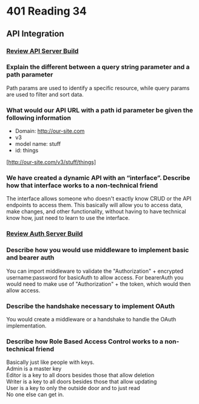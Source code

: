 # 401 Reading 34

## API Integration

### [Review API Server Build](https://codefellows.github.io/code-401-javascript-guide/curriculum/apps-and-libraries/api-server/)

### Explain the different between a query string parameter and a path parameter

Path params are used to identify a specific resource, while query params are used to filter and sort data.

### What would our API URL with a path id parameter be given the following information

- Domain: http://our-site.com
- v3
- model name: stuff
- id: things

[http://our-site.com/v3/stuff/things]

### We have created a dynamic API with an “interface”. Describe how that interface works to a non-technical friend

The interface allows someone who doesn't exactly know CRUD or the API endpoints to access them. This basically will allow you to access data, make changes, and other functionality, without having to have technical know how, just need to learn to use the interface.

### [Review Auth Server Build](https://codefellows.github.io/code-401-javascript-guide/curriculum/apps-and-libraries/auth-server/)

### Describe how you would use middleware to implement basic and bearer auth

You can import middleware to validate the "Authorization" + encrypted username:password for basicAuth to allow access. For bearerAuth you would need to make use of "Authorization" + the token, which would then allow access.

### Describe the handshake necessary to implement OAuth

You would create a middleware or a handshake to handle the OAuth implementation.

### Describe how Role Based Access Control works to a non-technical friend

Basically just like people with keys.  
Admin is a master key  
Editor is a key to all doors besides those that allow deletion  
Writer is a key to all doors besides those that allow updating  
User is a key to only the outside door and to just read  
No one else can get in.